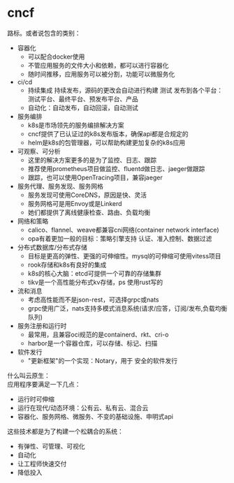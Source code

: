 # cncf

路标。或者说包含的类别：

- 容器化
  - 可以配合docker使用
  - 不管应用服务的文件大小和依赖，都可以进行容器化
  - 随时间推移，应用服务可以被分割，功能可以微服务化
- ci/cd
  - 持续集成 持续发布，源码的更改会自动进行构建 测试 发布到各个平台：测试平台、最终平台、预发布平台、产品
  - 自动化：自动发布，自动回滚，自动测试
- 服务编排
  - k8s是市场领先的服务编排解决方案
  - cncf提供了已认证过的k8s发布版本，确保api都是合规定的
  - helm是k8s的包管理器，可以帮助构建更加复杂的k8s应用
- 可观察、可分析
  - 这里的解决方案更多的是为了监控、日志、跟踪
  - 推荐使用prometheus项目做监控、fluentd做日志、jaeger做跟踪
  - 跟踪，也可以使用OpenTracing项目，兼容jaeger
- 服务代理、服务发现、服务网格
  - 服务发现可使用CoreDNS，原因是快、灵活
  - 服务网格可是用Envoy或是Linkerd
  - 她们都提供了离线健康检查、路由、负载均衡
- 网络和策略
  - calico、flannel、weave都兼容cni网络(container network interface)
  - opa有着更加一般的目标：策略引擎支持 认证、准入控制、数据过滤
- 分布式数据库/分布式存储
  - 目标是更高的弹性、更强的可伸缩性。mysql的可伸缩可使用vitess项目
  - rook存储和k8s有良好的集成
  - k8s的核心大脑：etcd可提供一个可靠的存储集群
  - tikv是一个高性能分布式kv存储，ps 使用rust写的
- 流和消息
  - 考虑高性能而不是json-rest，可选择grpc或nats
  - grpc使用广泛，nats支持多模式消息系统(请求/应答，订阅/发布,负载均衡队列)
- 服务注册和运行时
  - 最常用，且兼容oci规范的是containerd、rkt、cri-o
  - harbor是一个容器仓库，可以存储、标记、扫描
- 软件发行
  - "更新框架"的一个实现：Notary，用于 安全的软件发行

什么叫云原生：  
应用程序要满足一下几点：
- 运行时可伸缩
- 运行在现代/动态环境：公有云、私有云、混合云
- 容器化、服务网格、微服务、不变的基础设施、申明式api

这些技术都是为了构建一个松耦合的系统：
- 有弹性、可管理、可视化
- 自动化
- 让工程师快速交付
- 降低投入



